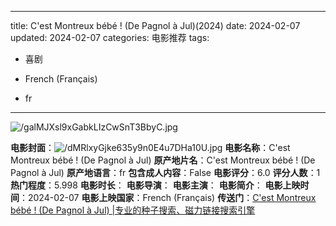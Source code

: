 
---
title: C'est Montreux bébé ! (De Pagnol à Jul)(2024)
date: 2024-02-07
updated: 2024-02-07
categories: 电影推荐
tags:

- 喜剧

- French (Français)
- fr
---

<img src="https://image.tmdb.org/t/p/original/galMJXsl9xGabkLIzCwSnT3BbyC.jpg" alt="/galMJXsl9xGabkLIzCwSnT3BbyC.jpg" title="/galMJXsl9xGabkLIzCwSnT3BbyC.jpg">

**电影封面**：<img src="https://image.tmdb.org/t/p/w200/dMRlxyGjke635y9n0E4u7DHa10U.jpg" alt="/dMRlxyGjke635y9n0E4u7DHa10U.jpg" title="/dMRlxyGjke635y9n0E4u7DHa10U.jpg">
**电影名称**：C'est Montreux bébé ! (De Pagnol à Jul)
**原产地片名**：C'est Montreux bébé ! (De Pagnol à Jul)
**原产地语言**：fr
**包含成人内容**：False
**电影评分**：6.0
**评分人数**：1
**热门程度**：5.998
**电影时长**：
**电影导演**：
**电影主演**：
**电影简介**：
**电影上映时间**：2024-02-07
**电影上映国家**：French (Français)
**传送门**：[C'est Montreux bébé ! (De Pagnol à Jul) |专业的种子搜索、磁力链接搜索引擎](https://movie.amd794.com:2083/?search=C%27est%20Montreux%20b%C3%A9b%C3%A9%20%21%20%28De%20Pagnol%20%C3%A0%20Jul%29&ordering=&mode=match_phrase&page_size=10&page=1)

